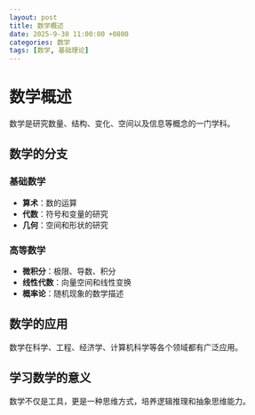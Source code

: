 ```yaml
---
layout: post
title: 数学概述
date: 2025-9-30 11:00:00 +0800
categories: 数学
tags: [数学, 基础理论]
---
```


# 数学概述

数学是研究数量、结构、变化、空间以及信息等概念的一门学科。

## 数学的分支

### 基础数学
- **算术**：数的运算
- **代数**：符号和变量的研究
- **几何**：空间和形状的研究

### 高等数学
- **微积分**：极限、导数、积分
- **线性代数**：向量空间和线性变换
- **概率论**：随机现象的数学描述

## 数学的应用

数学在科学、工程、经济学、计算机科学等各个领域都有广泛应用。

## 学习数学的意义

数学不仅是工具，更是一种思维方式，培养逻辑推理和抽象思维能力。
